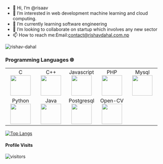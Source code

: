 - 👋 Hi, I’m @risaav
- 👀 I’m interested in web development machine learning and cloud computing.
- 🌱 I’m currently learning software engineering
- 💞️ I’m looking to collaborate on startup which involves any new sector
- 📫 How to reach me:Email:contact@rishavdahal.com.np

<p align="left">
  <img src="https://github-readme-stats.vercel.app/api?username=rishav-dahal&show_icons=true" alt="rishav-dahal" /> 

</p>

### Programming Languages 🌐
<table>
  <tbody>
    <tr valign="top">
      <td width="20%" align="center">
        <span>C</span><br>
        <img height="64px" src="https://cdn.svgporn.com/logos/c.svg">
      </td>
      <td width="20%" align="center">
        <span>C++</span><br>
        <img height="64px" src="https://cdn.svgporn.com/logos/c-plusplus.svg">
      </td>
       <td width="20%" align="center">
        <span>Javascript</span><br>
        <img height="64px" src="https://cdn.svgporn.com/logos/javascript.svg">
      </td>
      <td width="20%" align="center">
        <span>PHP</span><br>
        <img height="64px" src="https://cdn.svgporn.com/logos/php.svg">
      </td>
      <td width="20%" align="center">
        <span>Mysql</span><br>
        <img height="64px" src="https://cdn.svgporn.com/logos/mysql.svg">
      </td>
    </tr>
    <tr>
      <td width="20%" align="center">
        <span>Python</span><br>
        <img height="64px" src="https://cdn.svgporn.com/logos/python.svg">
      </td>
      <td width="20%" align="center">
        <span>Java</span><br>
        <img height="64px" src="https://cdn.svgporn.com/logos/java.svg">
      </td>
      <td width="20%" align="center">
        <span>Postgresql</span><br>
        <img height="64px" src="https://cdn.svgporn.com/logos/postgresql.svg">
      </td>
       <td width="20%" align="center">
        <span>Open-CV</span><br>
        <img height="64px" src="https://cdn.svgporn.com/logos/opencv.svg">
      </td>
    </tr>    
  </tbody>
</table>

[![Top Langs](https://github-readme-stats.vercel.app/api/top-langs/?username=rishav-dahal&layout=compact&theme=tokyonight)](https://github.com/rishav-dahal/github-readme-stats)
#### Profile Visits 

![visitors](https://visitor-badge.glitch.me/badge?page_id=rishav-dahal.rishav-dahal)
<!---
risaav/risaav is a ✨ special ✨ repository because its `README.md` (this file) appears on your GitHub profile.
You can click the Preview link to take a look at your changes.
--->
